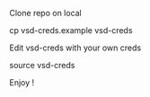 Clone repo on local

cp vsd-creds.example vsd-creds

Edit vsd-creds with your own creds

source vsd-creds

Enjoy !
